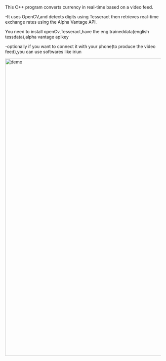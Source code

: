 This C++ program converts currency in real-time based on a video feed.

-It uses OpenCV,and detects digits using Tesseract then  retrieves real-time exchange rates using the Alpha Vantage API.

You need to install openCv,Tesseract,have the eng.traineddata(english tessdata),alpha vantage apikey

-optionally if you want to connect it with your phone(to produce the video feed),you can use softwares like iriun

<img width="960" alt="demo" src="https://github.com/biruk50/Digital-currency-converter/assets/89568667/35eff91e-6f08-4d91-b219-50aa9e7a2fa8">
